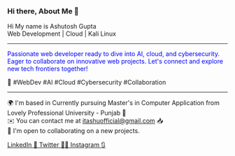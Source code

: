 ### Hi there, About Me 👋

Hi My name is Ashutosh Gupta<br>
Web Development  | Cloud  | Kali Linux
<hr>
<P style="color:blue;">Passionate web developer ready to dive into AI, cloud, and cybersecurity. Eager to collaborate on innovative web projects. Let's connect and explore new tech frontiers together!</P>

🔗 #WebDev #AI #Cloud #Cybersecurity #Collaboration 
<hr>

🌍  I'm based in Currently pursuing Master's in Computer Application from Lovely Professional University - Punjab 📍<br>
✉️  You can contact me at itashuofficial@gmail.com 📥 <br>
🤝  I'm open to collaborating on a new projects.<br>


<a href="www.linkedin.com/itashuofficial">LinkedIn 🚀 </a>
<a href="www.twitter.com/itashuofficial">Twitter 🧑‍💻  </a>
<a href="www.instagram.com/itashuofficial">Instagram 🔃 </a>
